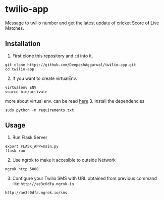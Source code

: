 # twilio-app

Message to twilio number and get the latest update of cricket Score of Live Matches.

Installation
------------

1. First clone this repository and ```cd``` into it.
```
git clone https://github.com/DeepeshAggarwal/twilio-app.git
cd twilio-app
```
2. If you want to create virtualEnv.
```
virtualenv ENV
source bin/activate
```
more about virtual env. can be read [here](https://virtualenv.pypa.io/en/stable/userguide/)
3. Install the dependencies
```
sudo python -m requirements.txt
```

Usage
------------

1. Run Flask Server
```
export FLASK_APP=main.py
flask run
```
2. Use ngrok to make it accesible to outside Network
```
ngrok http 5000
```
3. Configure your Twilio SMS with URL obtained from previous command like ``` http://ae3c0dfa.ngrok.io ```
```
http://ae3c0dfa.ngrok.io/sms
```
